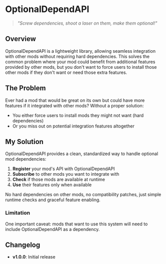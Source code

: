 # OptionalDependAPI

> *"Screw dependencies, shoot a laser on them, make them optional!"*
</blockquote>

## Overview


OptionalDependAPI is a lightweight library, allowing seamless integration with other mods without requiring hard dependencies. This solves the common problem where your mod could benefit from additional features provided by other mods, but you don't want to force users to install those other mods if they don't want or need those extra features.


## The Problem


Ever had a mod that would be great on its own but could have more features if it integrated with other mods? Without a proper solution:

- You either force users to install mods they might not want (hard dependencies)
- Or you miss out on potential integration features altogether


## My Solution


OptionalDependAPI provides a clean, standardized way to handle optional mod dependencies:


1. **Register** your mod's API with OptionalDependAPI
2. **Subscribe** to other mods you want to integrate with
3. **Check** if those mods are available at runtime
4. **Use** their features only when available

No hard dependencies on other mods, no compatibility patches, just simple runtime checks and graceful feature enabling.


### Limitation


One important caveat: mods that want to use this system will need to include OptionalDependAPI as a dependency. 


## Changelog


- **v1.0.0**: Initial release
